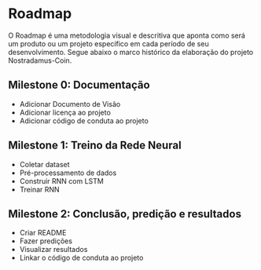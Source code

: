 # Roadmap
O Roadmap é uma metodologia visual e descritiva que aponta como será um produto ou um projeto específico em cada período de seu desenvolvimento. Segue abaixo o marco histórico da elaboração do projeto Nostradamus-Coin.
## Milestone 0: Documentação
* Adicionar Documento de Visão
* Adicionar licença ao projeto
* Adicionar código de conduta ao projeto
## Milestone 1: Treino da Rede Neural
* Coletar dataset
* Pré-processamento de dados
* Construir RNN com LSTM
* Treinar RNN
## Milestone 2: Conclusão, predição e resultados
* Criar README
* Fazer predições
* Visualizar resultados
* Linkar o código de conduta ao projeto